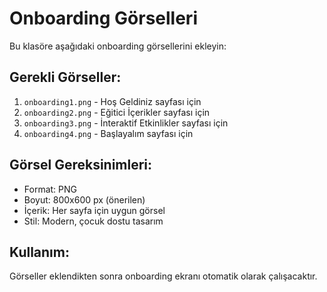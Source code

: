 # Onboarding Görselleri

Bu klasöre aşağıdaki onboarding görsellerini ekleyin:

## Gerekli Görseller:
1. `onboarding1.png` - Hoş Geldiniz sayfası için
2. `onboarding2.png` - Eğitici İçerikler sayfası için  
3. `onboarding3.png` - İnteraktif Etkinlikler sayfası için
4. `onboarding4.png` - Başlayalım sayfası için

## Görsel Gereksinimleri:
- Format: PNG
- Boyut: 800x600 px (önerilen)
- İçerik: Her sayfa için uygun görsel
- Stil: Modern, çocuk dostu tasarım

## Kullanım:
Görseller eklendikten sonra onboarding ekranı otomatik olarak çalışacaktır.
